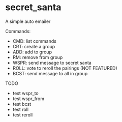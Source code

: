# secret_santa

A simple auto emailer<br/>

Commands:
- CMD: list commands
- CRT: create a group
- ADD: add to group
- RM: remove from group
- WSPR: send message to secret santa
- ROLL: vote to reroll the pairings (NOT FEATURED)
- BCST: send message to all in group

TODO
- test wspr_to
- test wspr_from
- test bcst
- test roll
- test reroll
